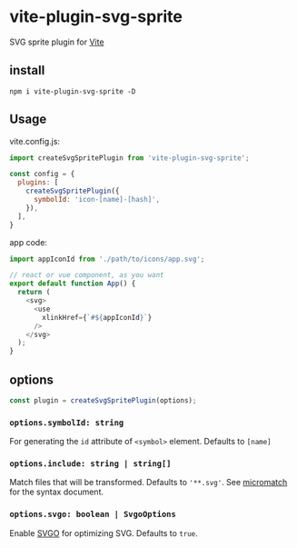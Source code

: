 # vite-plugin-svg-sprite
SVG sprite plugin for [Vite](https://github.com/vitejs/vite)

## install
```
npm i vite-plugin-svg-sprite -D
```

## Usage
vite.config.js:

```javascript
import createSvgSpritePlugin from 'vite-plugin-svg-sprite';

const config = {
  plugins: [
    createSvgSpritePlugin({
      symbolId: 'icon-[name]-[hash]',
    }),
  ],
}
```

app code:
```javascript
import appIconId from './path/to/icons/app.svg';

// react or vue component, as you want
export default function App() {
  return (
    <svg>
      <use
        xlinkHref={`#${appIconId}`}
      />
    </svg>
  );
}
```

## options

```javascript
const plugin = createSvgSpritePlugin(options);
```

### `options.symbolId: string`

For generating the `id` attribute of `<symbol>` element. Defaults to `[name]`

### `options.include: string | string[]`

Match files that will be transformed. Defaults to `'**.svg'`. See [micromatch](https://github.com/micromatch/micromatch) for the syntax document.

### `options.svgo: boolean | SvgoOptions`

Enable [SVGO](https://github.com/svg/svgo) for optimizing SVG. Defaults to `true`.
